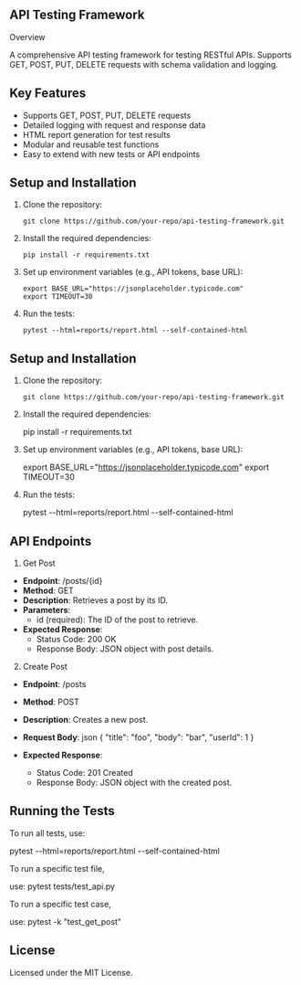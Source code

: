 
## API Testing Framework

Overview

A comprehensive API testing framework for testing RESTful APIs. Supports GET, POST, PUT, DELETE requests with schema validation and logging.

## Key Features
- Supports GET, POST, PUT, DELETE requests
- Detailed logging with request and response data
- HTML report generation for test results
- Modular and reusable test functions
- Easy to extend with new tests or API endpoints

## Setup and Installation

1. Clone the repository:
   ```
   git clone https://github.com/your-repo/api-testing-framework.git
   ```

2. Install the required dependencies:
   ```
   pip install -r requirements.txt
   ```

3. Set up environment variables (e.g., API tokens, base URL):
   ```
   export BASE_URL="https://jsonplaceholder.typicode.com"
   export TIMEOUT=30
   ```

4. Run the tests:
   ```
   pytest --html=reports/report.html --self-contained-html
   ```
## Setup and Installation

1. Clone the repository:
   ```
   git clone https://github.com/your-repo/api-testing-framework.git
   ```

2. Install the required dependencies:

   pip install -r requirements.txt
   

3. Set up environment variables (e.g., API tokens, base URL):

   export BASE_URL="https://jsonplaceholder.typicode.com"
   export TIMEOUT=30
   

4. Run the tests:

   pytest --html=reports/report.html --self-contained-html


## API Endpoints

1. Get Post
- **Endpoint**: /posts/{id}
- **Method**: GET
- **Description**: Retrieves a post by its ID.
- **Parameters**: 
  - id (required): The ID of the post to retrieve.
- **Expected Response**: 
  - Status Code: 200 OK
  - Response Body: JSON object with post details.

2. Create Post
- **Endpoint**: /posts
- **Method**: POST
- **Description**: Creates a new post.
- **Request Body**:
json
  {
    "title": "foo",
    "body": "bar",
    "userId": 1
  }

- **Expected Response**: 
  - Status Code: 201 Created
  - Response Body: JSON object with the created post.

## Running the Tests

To run all tests, use:

pytest --html=reports/report.html --self-contained-html

To run a specific test file, 

use: pytest tests/test_api.py

To run a specific test case, 

use: pytest -k "test_get_post"

## License

Licensed under the MIT License.
